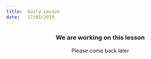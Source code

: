 ```yaml
---
title:  Daily Lesson
date:   17/05/2019
---
```


### <center>We are working on this lesson</center>
<center>Please come back later</center>